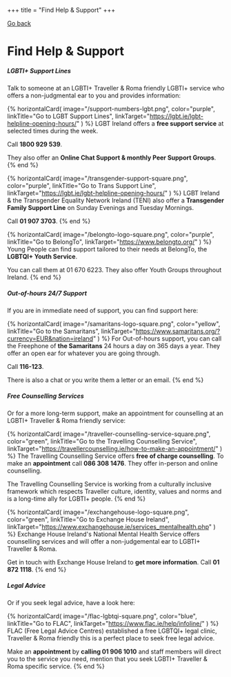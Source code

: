 +++
title = "Find Help & Support"
+++

[Go back](/get-support)

# Find Help & Support

##### LGBTI+ Support Lines

Talk to someone at an LGBTI+ Traveller & Roma friendly LGBTI+ service who offers a non-judgmental ear to you and provides information:

{% horizontalCard(
	image="/support-numbers-lgbt.png",
	color="purple",
	linkTitle="Go to LGBT Support Lines",
	linkTarget="https://lgbt.ie/lgbt-helpline-opening-hours/"
) %}
LGBT Ireland offers a **free support service** at selected times during the week.

Call **1800 929 539**.

They also offer an **Online Chat Support & monthly Peer Support Groups**.
{% end %}

{% horizontalCard(
	image="/transgender-support-square.png",
	color="purple",
	linkTitle="Go to Trans Support Line",
	linkTarget="https://lgbt.ie/lgbt-helpline-opening-hours/"
) %}
LGBT Ireland & the Transgender Equality Network Ireland (TENI) also offer a **Transgender Family Support Line** on Sunday Evenings and Tuesday Mornings.

Call **01 907 3703**.
{% end %}

{% horizontalCard(
	image="/belongto-logo-square.png",
	color="purple",
	linkTitle="Go to BelongTo",
	linkTarget="https://www.belongto.org/"
) %}
Young People can find support tailored to their needs at BelongTo, the **LGBTQI+ Youth Service**.

You can call them at 01 670 6223. They also offer Youth Groups throughout Ireland.
{% end %}

##### Out-of-hours 24/7 Support

If you are in immediate need of support, you can find support here:

{% horizontalCard(
	image="/samaritans-logo-square.png",
	color="yellow",
	linkTitle="Go to the Samaritans",
	linkTarget="https://www.samaritans.org/?currency=EUR&nation=ireland"
) %}
For Out-of-hours support, you can call the Freephone of **the Samaritans** 24 hours a day on 365 days a year. They offer an open ear for whatever you are going through. 

Call **116-123**.

There is also a chat or you write them a letter or an email.
{% end %}

##### Free Counselling Services

Or for a more long-term support, make an appointment for counselling at an LGBTI+ Traveller & Roma friendly service:

{% horizontalCard(
	image="/traveller-counselling-service-square.png",
	color="green",
	linkTitle="Go to the Travelling Counselling Service",
	linkTarget="https://travellercounselling.ie/how-to-make-an-appointment/"
) %}
The Travelling Counselling Service offers **free of charge counselling**. 
To make an **appointment** call **086 308 1476**. They offer in-person and online counselling.

The Travelling Counselling Service is working from a culturally inclusive framework which respects Traveller culture, identity, values and norms and is a long-time ally for LGBTI+ people. 
{% end %}

{% horizontalCard(
	image="/exchangehouse-logo-square.png",
	color="green",
	linkTitle="Go to Exchange House Ireland",
	linkTarget="https://www.exchangehouse.ie/services_mentalhealth.php"
) %}
Exchange House Ireland's National Mental Health Service offers counselling services and will offer a non-judgemental ear to LGBTI+ Traveller & Roma. 

Get in touch with Exchange House Ireland to **get more information**. Call **01 872 1118**.
{% end %}

##### Legal Advice

Or if you seek legal advice, have a look here:

{% horizontalCard(
	image="/flac-lgbtqi-square.png",
	color="blue",
	linkTitle="Go to FLAC",
	linkTarget="https://www.flac.ie/help/infoline/"
) %}
FLAC (Free Legal Advice Centres) established a free LGBTQI+ legal clinic, Traveller & Roma friendly this is a perfect place to seek free legal advice.

Make an **appointment** by **calling 01 906 1010** and staff members will direct you to the service you need, mention that you seek LGBTI+ Traveller & Roma specific service. 
{% end %}